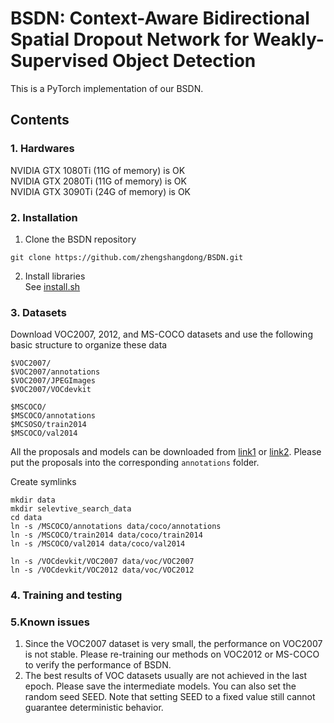 # BSDN: Context-Aware Bidirectional Spatial Dropout Network for Weakly-Supervised Object Detection
This is a PyTorch implementation of our BSDN.

## Contents
### 1. Hardwares
NVIDIA GTX 1080Ti (11G of memory) is OK  
NVIDIA GTX 2080Ti (11G of memory) is OK  
NVIDIA GTX 3090Ti (24G of memory) is OK  

### 2. Installation
1. Clone the BSDN repository  
```
git clone https://github.com/zhengshangdong/BSDN.git
```  
2. Install libraries  
See [install.sh](https://github.com/zhengshangdong/BSDN/blob/master/install.sh)

### 3. Datasets  
Download VOC2007, 2012, and MS-COCO datasets and use the following basic structure to organize these data
```
$VOC2007/                           
$VOC2007/annotations
$VOC2007/JPEGImages
$VOC2007/VOCdevkit
```
```
$MSCOCO/                           
$MSCOCO/annotations
$MCSOSO/train2014
$MSCOCO/val2014
```
All the proposals and models can be downloaded from [link1](https://baidu.com) or [link2](https://baidu.com). Please put the proposals into the corresponding `annotations` folder.  

Create symlinks
```
mkdir data
mkdir selevtive_search_data
cd data
ln -s /MSCOCO/annotations data/coco/annotations
ln -s /MSCOCO/train2014 data/coco/train2014
ln -s /MSCOCO/val2014 data/coco/val2014
```
```
ln -s /VOCdevkit/VOC2007 data/voc/VOC2007
ln -s /VOCdevkit/VOC2012 data/voc/VOC2012
```

### 4. Training and testing


### 5.Known issues
1. Since the VOC2007 dataset is very small, the performance on VOC2007 is not stable. Please re-training our methods on VOC2012 or MS-COCO to verify the performance of BSDN. 
2. The best results of VOC datasets usually are not achieved in the last epoch. Please save the intermediate models. You can also set the random seed SEED. Note that setting SEED to a fixed value still cannot guarantee deterministic behavior.
